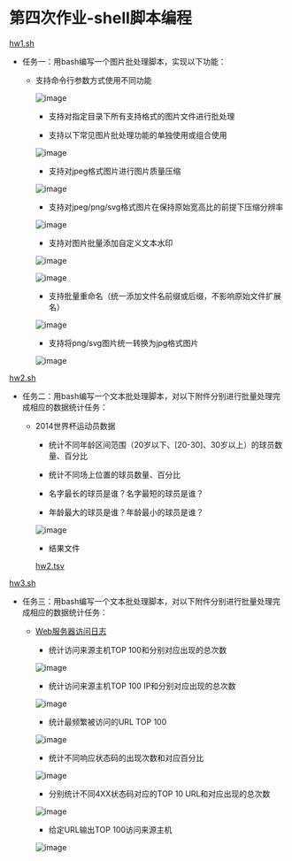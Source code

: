 # 第四次作业-shell脚本编程

[hw1.sh](test1.sh)

- 任务一：用bash编写一个图片批处理脚本，实现以下功能：

  - 支持命令行参数方式使用不同功能
    
    ![image](hw1-1.png)
    
    - 支持对指定目录下所有支持格式的图片文件进行批处理
    
    - 支持以下常见图片批处理功能的单独使用或组合使用
    
    ![image](hw1-2.png)
    
    - 支持对jpeg格式图片进行图片质量压缩
        
    ![image](hw1-3.png)
        
    - 支持对jpeg/png/svg格式图片在保持原始宽高比的前提下压缩分辨率

    ![image](hw1-4.png)
    
    - 支持对图片批量添加自定义文本水印
    
    ![image](hw1-5.png)
    
    ![image](hw1-6.png)
    
    - 支持批量重命名（统一添加文件名前缀或后缀，不影响原始文件扩展名）
    
    ![image](hw1-2.png)
    
    - 支持将png/svg图片统一转换为jpg格式图片
    
    ![image](hw1-7.png)

[hw2.sh](test2.sh)

- 任务二：用bash编写一个文本批处理脚本，对以下附件分别进行批量处理完成相应的数据统计任务：

  - 2014世界杯运动员数据

    - 统计不同年龄区间范围（20岁以下、[20-30]、30岁以上）的球员数量、百分比
    
    - 统计不同场上位置的球员数量、百分比
    
    - 名字最长的球员是谁？名字最短的球员是谁？
    
    - 年龄最大的球员是谁？年龄最小的球员是谁？
    
    ![image](hw2-1.png)
    
    - 结果文件
    
    [hw2.tsv](hw2.tsv)

[hw3.sh](test3.sh)

- 任务三：用bash编写一个文本批处理脚本，对以下附件分别进行批量处理完成相应的数据统计任务：

  - [Web服务器访问日志](web_log.tsv)
    
    - 统计访问来源主机TOP 100和分别对应出现的总次数
    
    ![image](hw3-1.png)

    - 统计访问来源主机TOP 100 IP和分别对应出现的总次数
    
    ![image](hw3-2.png)
    
    - 统计最频繁被访问的URL TOP 100
    
    ![image](hw3-3.png)
    
    - 统计不同响应状态码的出现次数和对应百分比
    
    ![image](hw3-4.png)
    
    - 分别统计不同4XX状态码对应的TOP 10 URL和对应出现的总次数
    
    ![image](hw3-5.png)
    
    - 给定URL输出TOP 100访问来源主机
    
    ![image](hw3-6.png)